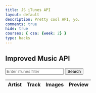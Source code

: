 ```yaml
---
title: JS iTunes API
layout: default
description: Pretty cool API, yo.
comments: true
hide: true
courses: { csa: {week: 2} }
type: hacks
---
```


## Improved Music API

<!-- Input box and button for filter -->
<div>
  <input type="text" id="filterInput" placeholder="Enter iTunes filter">
  <button onclick="fetchData()">Search</button>
</div>

<!-- HTML table fragment for page -->
<table>
  <thead>
    <tr>
      <th>Artist</th>
      <th>Track</th>
      <th>Images</th>
      <th>Preview</th>
    </tr>
  </thead>
  <tbody id="result">
    <!-- generated rows -->
  </tbody>
</table>

<!-- Script is laid out in a sequence (no function) and will execute when the page is loaded -->
<script>
  // prepare HTML result container for new output
  const resultContainer = document.getElementById("result");

  // function to fetch data based on user input
  function fetchData() {
    // clear previous results
    resultContainer.innerHTML = "";

    // get user input
    const filterInput = document.getElementById("filterInput");
    const filter = filterInput.value;

    // prepare fetch options
    const url = "https://itunes.apple.com/search?term=" + encodeURIComponent(filter);
    const headers = {
      method: 'GET',
      mode: 'cors',
      cache: 'default',
      credentials: 'omit',
      headers: {
        'Content-Type': 'application/json'
      },
    };

    // fetch the API
    fetch(url, headers)
      .then(response => {
        // check for response errors
        if (response.status !== 200) {
          const errorMsg = 'Database response error: ' + response.status;
          console.log(errorMsg);
          const tr = document.createElement("tr");
          const td = document.createElement("td");
          td.innerHTML = errorMsg;
          tr.appendChild(td);
          resultContainer.appendChild(tr);
          return;
        }
        // valid response will have JSON data
        response.json().then(data => {
          console.log(data);

          // Music data
        for (const row of data.results) {
            console.log(row);

            // tr for each row
            const tr = document.createElement("tr");
            // td for each column
            const artist = document.createElement("td");
            const track = document.createElement("td");
            const image = document.createElement("td");
            const preview = document.createElement("td");

            // data is specific to the API
            artist.innerHTML = row.artistName;
            track.innerHTML = row.trackName; 
            // create preview image
            const img = document.createElement("img");
            img.src = row.artworkUrl100;
            image.appendChild(img);
            // create preview player
            const audio = document.createElement("audio");
            audio.controls = true;
            const source = document.createElement("source");
            source.src = row.previewUrl;
            source.type = "audio/mp4";
            audio.appendChild(source);
            preview.appendChild(audio);

            // this builds td's into tr
            tr.appendChild(artist);
            tr.appendChild(track);
            tr.appendChild(image);
            tr.appendChild(preview);

            // add HTML to container
            resultContainer.appendChild(tr);
          }
        })
      })
      .catch(err => {
        console.error(err);
        const tr = document.createElement("tr");
        const td = document.createElement("td");
        td.innerHTML = err;
        tr.appendChild(td);
        resultContainer.appendChild(tr);
      });
  }
</script>
